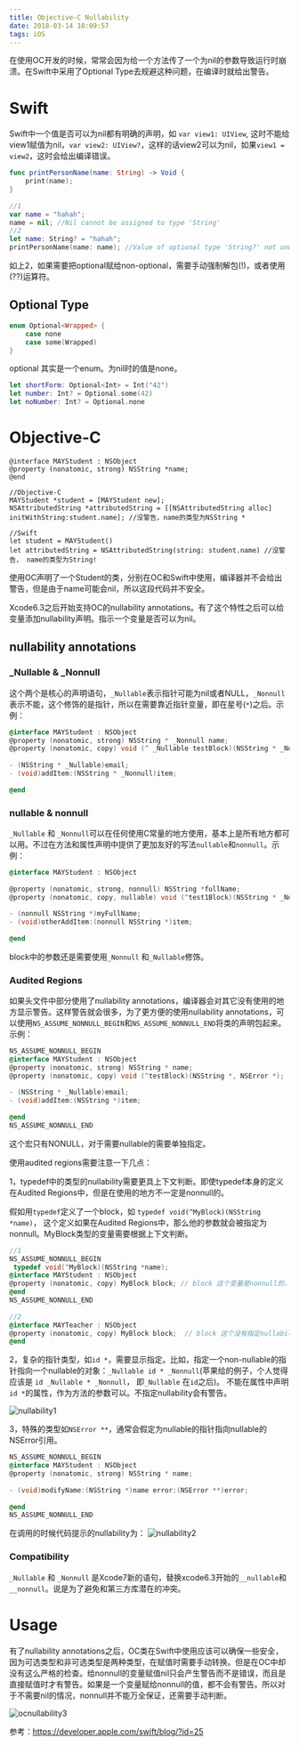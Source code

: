 ```yaml
---
title: Objective-C Nullability
date: 2018-03-14 10:09:57
tags: iOS
---
```


在使用OC开发的时候，常常会因为给一个方法传了一个为nil的参数导致运行时崩溃。在Swift中采用了Optional Type去规避这种问题，在编译时就给出警告。

# Swift

Swift中一个值是否可以为nil都有明确的声明，如 `var view1: UIView`, 这时不能给view1赋值为nil，`var view2: UIView?`，这样的话view2可以为nil，如果`view1 = view2`，这时会给出编译错误。

```swift
func printPersonName(name: String) -> Void {
    print(name);
}
  
//1
var name = "hahah";
name = nil; //Nil cannot be assigned to type 'String'
//2
let name: String? = "hahah";
printPersonName(name: name); //Value of optional type 'String?' not unwrapped; did you mean to use '!' or '??'
```
如上2，如果需要把optional赋给non-optional，需要手动强制解包(!)，或者使用(??)运算符。

## Optional Type

```swift
enum Optional<Wrapped> {
    case none
    case some(Wrapped)
}
```
optional 其实是一个enum。为nil时的值是none。

```swift
let shortForm: Optional<Int> = Int("42")
let number: Int? = Optional.some(42)
let noNumber: Int? = Optional.none
```

# Objective-C

```
@interface MAYStudent : NSObject
@property (nonatomic, strong) NSString *name;
@end
  
//Objective-C
MAYStudent *student = [MAYStudent new];
NSAttributedString *attributedString = [[NSAttributedString alloc] initWithString:student.name]; //没警告，name的类型为NSString *
  
//Swift
let student = MAYStudent()
let attributedString = NSAttributedString(string: student.name) //没警告， name的类型为String!
```
使用OC声明了一个Student的类，分别在OC和Swift中使用，编译器并不会给出警告，但是由于name可能会nil，所以这段代码并不安全。

Xcode6.3之后开始支持OC的nullability annotations。有了这个特性之后可以给变量添加nullability声明。指示一个变量是否可以为nil。

## nullability annotations

### \_Nullable & \_Nonnull
这个两个是核心的声明语句，`_Nullable`表示指针可能为nil或者NULL，`_Nonnull`表示不能，这个修饰的是指针，所以在需要靠近指针变量，即在星号(`*`)之后。示例：

```objectivec
@interface MAYStudent : NSObject
@property (nonatomic, strong) NSString * _Nonnull name;
@property (nonatomic, copy) void (^ _Nullable testBlock)(NSString * _Nonnull, NSError * _Nullable);
 
- (NSString * _Nullable)email;
- (void)addItem:(NSString * _Nonnull)item;
 
@end
```

### nullable & nonnull

`_Nullable` 和 `_Nonnull`可以在任何使用C常量的地方使用，基本上是所有地方都可以用。不过在方法和属性声明中提供了更加友好的写法`nullable`和`nonnull`。示例：

```objectivec
@interface MAYStudent : NSObject
 
@property (nonatomic, strong, nonnull) NSString *fullName;
@property (nonatomic, copy, nullable) void (^test1Block)(NSString * _Nonnull, NSError * _Nullable);
 
- (nonnull NSString *)myFullName;
- (void)otherAddItem:(nonnull NSString *)item;
 
@end
```
block中的参数还是需要使用`_Nonnull` 和`_Nullable`修饰。

### Audited Regions

如果头文件中部分使用了nullability annotations，编译器会对其它没有使用的地方显示警告。这样警告就会很多，为了更方便的使用nullability annotations，可以使用`NS_ASSUME_NONNULL_BEGIN`和`NS_ASSUME_NONNULL_END`将类的声明包起来。示例：

```objectivec
NS_ASSUME_NONNULL_BEGIN
@interface MAYStudent : NSObject
@property (nonatomic, strong) NSString * name;
@property (nonatomic, copy) void (^testBlock)(NSString *, NSError *);
 
- (NSString * _Nullable)email;
- (void)addItem:(NSString *)item;
 
@end
NS_ASSUME_NONNULL_END
```

这个宏只有NONULL，对于需要nullable的需要单独指定。

使用audited regions需要注意一下几点：

1，typedef中的类型的nullability需要更具上下文判断。即使typedef本身的定义在Audited Regions中，但是在使用的地方不一定是nonnull的。

假如用`typedef`定义了一个block，如 `typedef void(^MyBlock)(NSString *name)`， 这个定义如果在Audited Regions中，那么他的参数就会被指定为nonnull。MyBlock类型的变量需要根据上下文判断。

```objectivec
//1
NS_ASSUME_NONNULL_BEGIN
 typedef void(^MyBlock)(NSString *name);
@interface MAYStudent : NSObject
@property (nonatomic, copy) MyBlock block; // block 这个变量是nonnull的，参数name也是nonnull的。
@end
NS_ASSUME_NONNULL_END
  
//2
@interface MAYTeacher : NSObject
@property (nonatomic, copy) MyBlock block;  // block 这个没有指定nullability, 但是它的参数name是nonnull的。
@end
```

2，复杂的指针类型，如`id *`，需要显示指定。比如，指定一个non-nullable的指针指向一个nullable的对象：`_Nullable id * _Nonnull`(苹果给的例子，个人觉得应该是 `id _Nullable * _Nonnull`， 即`_Nullable` 在`id`之后)。
不能在属性中声明`id *`的属性，作为方法的参数可以。不指定nullability会有警告。

![nullability1](/images/ocnullability1.png)

3，特殊的类型如`NSError **`，通常会假定为nullable的指针指向nullable的NSError引用。

```objectivec
NS_ASSUME_NONNULL_BEGIN
@interface MAYStudent : NSObject
@property (nonatomic, strong) NSString * name;
 
- (void)modifyName:(NSString *)name error:(NSError **)error;
 
@end
NS_ASSUME_NONNULL_END
```

在调用的时候代码提示的nullability为：
![nullability2](/images/ocnullability2.png)

### Compatibility

`_Nullable` 和 `_Nonnull` 是Xcode7新的语句，替换xcode6.3开始的`__nullable`和`__nonnull`。说是为了避免和第三方库潜在的冲突。

# Usage

有了nullability annotations之后，OC类在Swift中使用应该可以确保一些安全，因为可选类型和非可选类型是两种类型，在赋值时需要手动转换。但是在OC中却没有这么严格的检查。给nonnull的变量赋值nil只会产生警告而不是错误，而且是直接赋值时才有警告。如果是一个变量赋给nonnull的值，都不会有警告。所以对于不需要nil的情况，nonnull并不能万全保证，还需要手动判断。

![ocnullability3](/images/ocnullability3.png)


参考：https://developer.apple.com/swift/blog/?id=25